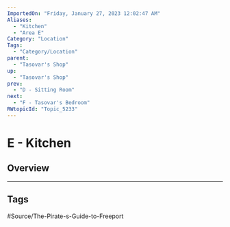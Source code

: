 ```yaml
---
ImportedOn: "Friday, January 27, 2023 12:02:47 AM"
Aliases:
  - "Kitchen"
  - "Area E"
Category: "Location"
Tags:
  - "Category/Location"
parent:
  - "Tasovar's Shop"
up:
  - "Tasovar's Shop"
prev:
  - "D - Sitting Room"
next:
  - "F - Tasovar's Bedroom"
RWtopicId: "Topic_5233"
---
```

# E - Kitchen
## Overview

---
## Tags
#Source/The-Pirate-s-Guide-to-Freeport

